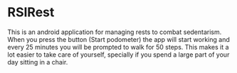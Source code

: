 # RSIRest

This is an android application for managing rests to combat sedentarism. When you press the button (Start podometer) the app will start working and every 25 minutes you will be prompted to walk for 50 steps. This makes it a lot easier to take care of yourself, specially if you spend a large part of your day sitting in a chair.
